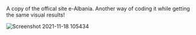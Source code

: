 A copy of the offical site e-Albania. 
Another way of coding it while getting the same visual results!

![Screenshot 2021-11-18 105434](https://user-images.githubusercontent.com/57449723/142394112-219efc2e-61c2-4711-bd7c-042310ad0f9b.png)
